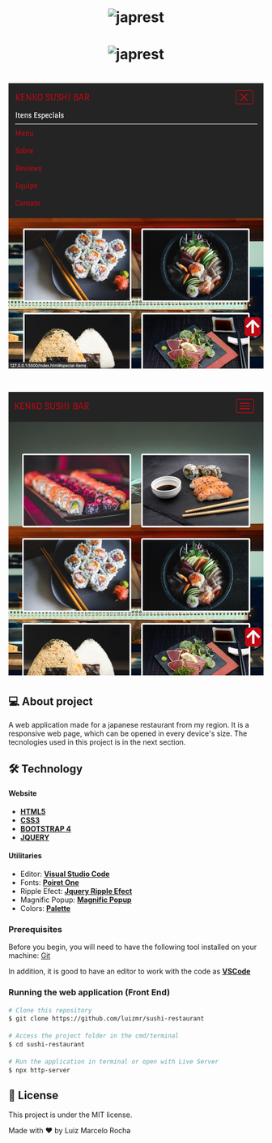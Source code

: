 <h1 align="center">
    <img alt="japrest" title="#japrest" src="./assets/gif1.gif" />
</h1>
<h1 align="center">
    <img alt="japrest" title="#japrest" src="./assets/gif2.gif" />
</h1>
<h1 align="center">
    <img alt="japrest" title="#japrest" src="./assets/responsive1.png" />
</h1>
<h1 align="center">
    <img alt="japrest" title="#japrest" src="./assets/responsive2.png" />
</h1>

## 💻 About project

A web application made for a japanese restaurant from my region. It is a responsive web page, which can be opened in every device's size. The tecnologies used in this project is in the next section.

## 🛠 Technology

#### **Website**

-   **[HTML5](https://developer.mozilla.org/pt-BR/docs/Web/HTML/HTML5)**
-   **[CSS3](https://www.w3schools.com/css/)**
-   **[BOOTSTRAP 4](https://getbootstrap.com/)**
-   **[JQUERY](https://jquery.com/)**

#### **Utilitaries**

-   Editor: **[Visual Studio Code](https://code.visualstudio.com/)**
-   Fonts: **[Poiret One](https://fonts.googleapis.com/css2?family=Poiret+One&display=swap)**
-   Ripple Efect: **[Jquery Ripple Efect](https://github.com/sirxemic/jquery.ripples)**
-   Magnific Popup: **[Magnific Popup](https://dimsemenov.com/plugins/magnific-popup/)**
-   Colors: **[Palette](https://coolors.co/000000-8f030d-c10103-ff7d28-f2f5fb)**

### Prerequisites

Before you begin, you will need to have the following tool installed on your machine:
[Git](https://git-scm.com)

In addition, it is good to have an editor to work with the code as **[VSCode](https://code.visualstudio.com/)**

### Running the web application (Front End)

```bash
# Clone this repository
$ git clone https://github.com/luizmr/sushi-restaurant

# Access the project folder in the cmd/terminal
$ cd sushi-restaurant

# Run the application in terminal or open with Live Server
$ npx http-server
```

## 📝 License

This project is under the MIT license.

Made with ❤️ by Luiz Marcelo Rocha
